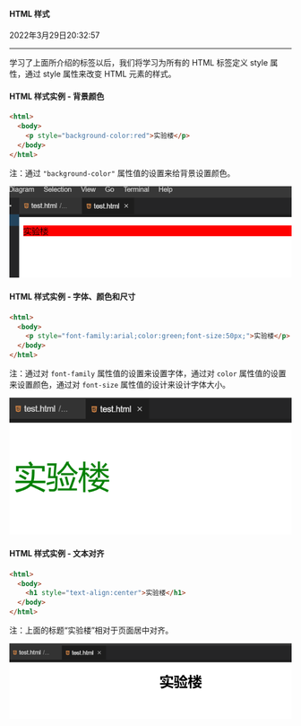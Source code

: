 #### HTML 样式

2022年3月29日20:32:57

---

学习了上面所介绍的标签以后，我们将学习为所有的 HTML 标签定义 style 属性，通过 style 属性来改变 HTML 元素的样式。

#### HTML 样式实例 - 背景颜色

```html
<html>
  <body>
    <p style="background-color:red">实验楼</p>
  </body>
</html>
```

注：通过 `"background-color"` 属性值的设置来给背景设置颜色。

![img](2.6_HTM样式.assets/0e4ff3d5f0eda87bf4f887a681e7ac8b-0.png)

#### HTML 样式实例 - 字体、颜色和尺寸

```html
<html>
  <body>
    <p style="font-family:arial;color:green;font-size:50px;">实验楼</p>
  </body>
</html>
```

注：通过对 `font-family` 属性值的设置来设置字体，通过对 `color` 属性值的设置来设置颜色，通过对 `font-size` 属性值的设计来设计字体大小。

![img](2.6_HTM样式.assets/1a328adb0ea3c657455bf2a03b601720-0.png)

#### HTML 样式实例 - 文本对齐

```html
<html>
  <body>
    <h1 style="text-align:center">实验楼</h1>
  </body>
</html>
```

注：上面的标题“实验楼”相对于页面居中对齐。

![img](2.6_HTM样式.assets/cf17f5920a091a220c5428c06c83cd7a-0.png)